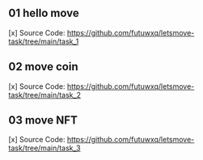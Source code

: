 ##   01 hello move  

[x] Source Code: https://github.com/futuwxq/letsmove-task/tree/main/task_1

##   02 move coin

[x] Source Code: https://github.com/futuwxq/letsmove-task/tree/main/task_2

##   03 move NFT

[x] Source Code: https://github.com/futuwxq/letsmove-task/tree/main/task_3